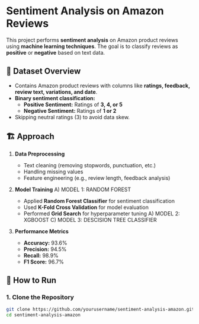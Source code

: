 # Sentiment Analysis on Amazon Reviews

This project performs **sentiment analysis** on Amazon product reviews using **machine learning techniques**. The goal is to classify reviews as **positive** or **negative** based on text data.

## 📌 Dataset Overview
- Contains Amazon product reviews with columns like **ratings, feedback, review text, variations, and date**.
- **Binary sentiment classification:**  
  - **Positive Sentiment:** Ratings of **3, 4, or 5**  
  - **Negative Sentiment:** Ratings of **1 or 2**  
- Skipping neutral ratings (3) to avoid data skew.

## 🏗️ Approach
1. **Data Preprocessing**
   - Text cleaning (removing stopwords, punctuation, etc.)
   - Handling missing values
   - Feature engineering (e.g., review length, feedback analysis)

2. **Model Training**
  A) MODEL 1: RANDOM FOREST
   - Applied **Random Forest Classifier** for sentiment classification
   - Used **K-Fold Cross Validation** for model evaluation
   - Performed **Grid Search** for hyperparameter tuning
  A) MODEL 2: XGBOOST
  C) MODEL 3: DESCISION TREE CLASSIFIER

3. **Performance Metrics**
   - **Accuracy:** 93.6%
   - **Precision:** 94.5%
   - **Recall:** 98.9%
   - **F1 Score:** 96.7%

## 🚀 How to Run
### **1. Clone the Repository**
```bash
git clone https://github.com/yourusername/sentiment-analysis-amazon.git
cd sentiment-analysis-amazon
